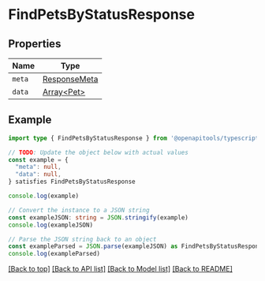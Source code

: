 
# FindPetsByStatusResponse


## Properties

Name | Type
------------ | -------------
`meta` | [ResponseMeta](ResponseMeta.md)
`data` | [Array&lt;Pet&gt;](Pet.md)

## Example

```typescript
import type { FindPetsByStatusResponse } from '@openapitools/typescript-fetch-petstore'

// TODO: Update the object below with actual values
const example = {
  "meta": null,
  "data": null,
} satisfies FindPetsByStatusResponse

console.log(example)

// Convert the instance to a JSON string
const exampleJSON: string = JSON.stringify(example)
console.log(exampleJSON)

// Parse the JSON string back to an object
const exampleParsed = JSON.parse(exampleJSON) as FindPetsByStatusResponse
console.log(exampleParsed)
```

[[Back to top]](#) [[Back to API list]](../README.md#api-endpoints) [[Back to Model list]](../README.md#models) [[Back to README]](../README.md)


